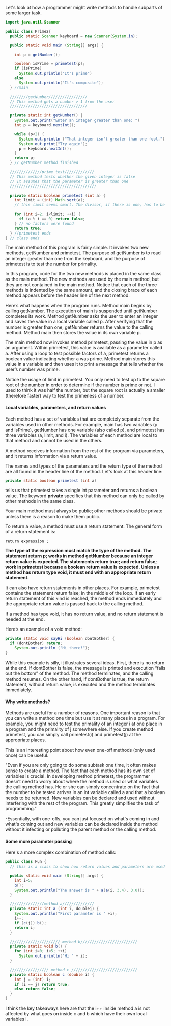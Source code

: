 Let's look at how a programmer might write methods to handle subparts of some larger task.

```java
import java.util.Scanner

public class Prime2{
  public static Scanner keyboard = new Scanner(System.in);

  public static void main (String[] args) {

    int p = getNumber();

    boolean isPrime = primetest(p);
    if (isPrime)
      System.out.println("It's prime")
    else
      System.out.println("It's composite");
  } //main

  ////////getNumber/////////////////
  // This method gets a number > 1 from the user
  //////////////////////////////////

  private static int getNumber() {
    System.out.print("Enter an integer greater than one: ")
    int p = keyboard.nextInt();

    while (p<2) {
      System.out.println ("That integer isn't greater than one fool.");
      System.out.print("Try again");
      p = keyboard.nextInt();
    }
    return p;
  } // getNumber method finished

  //////////////prime test/////////////
  // This method tests whether the given integer is false
  // It assumes that the parameter is greater than one
  //////////////////////////////////////

  private static boolean primetest (int a) {
    int limit = (int) Math.sqrt(a);
    // this limit seems smart. The divisor, if there is one, has to be smaller than the sqrt of the number

    for (int i=2; i<limit; ++i) {
      if (a % i == 0) return false;
    } // no factors were found
    return true;
  } //primetest ends
} // class ends

```
The main method of this program is fairly simple. It invokes two new methods, getNumber and primetest. The purpose of getNumber is to read an integer greater than one from the keyboard, and the purpose of primetest is to test the number
for primality.

In this program, code for the two new methods is placed in the same class as
the main method. The new methods are used by the main method, but they are not contained in the main method.
Notice that each of the three methods is indented by the same amount, and the closing brace of each method appears before the header line of the next method.

Here’s what happens when the program runs. Method main begins by calling getNumber. The execution of main is suspended until getNumber completes its work. Method getNumber asks the user to enter an integer and saves the value in a local variable called p. After verifying that the number is greater than one, getNumber returns the value to the calling method. Method main then stores the value in its own variable p.

The main method now invokes method primetest, passing the value in p as an argument. Within primetest, this value is available as a parameter called a. After using a loop to test possible factors of a, primetest returns a boolean value indicating whether a was prime. Method main stores this value in a variable and then uses it to print a message that tells whether the user’s number was prime.

Notice the usage of limit in primetest. You only need to test up to the square root of the number in order to determine if the number is prime or not. I used to think it was half the number, but the square root is actually a smaller (therefore faster) way to test the primeness of a number.


#### Local variables, parameters, and return values

Each method has a set of variables that are completely separate from the variables used in other methods. For example, main has two variables (p and isPrime), getNumber has one variable (also called p), and primetest has three variables (a, limit, and i). The variables of each method are local to that method and cannot be used in the others.

A method receives information from the rest of the program via parameters, and it returns information via a return value.

The names and types of the parameters and the return type of the method are all found in the header line of the method.
Let's look at this header line:

```java
private static boolean primetest (int a)
```

tells us that primetest takes a single int parameter and returns a boolean value. The keyword **private** specifies that this method can only be called by other methods in the same class.

Your main method must always be public; other methods should be private unless there is a reason to make them public.

To return a value, a method must use a return statement. The general form of a return statement is:
```
return expression ;
```

**The type of the expression must match the type of the method. The statement return p; works in method getNumber because an integer return value is expected. The statements return true; and return false; work in primetest because a boolean return value is expected. Unless a method has return type void, it must end with an appropriate return statement.**

It can also have return statements in other places. For example, primetest contains the statement return false; in the middle of the loop. If an early return statement of this kind is reached, the method ends immediately and the appropriate return value is passed back to the calling method.

If a method has type void, it has no return value, and no return statement is needed at the end.

Here’s an example of a void method:
```java
private static void sayHi (boolean dontBother) {
  if (dontBother) return;
    System.out.println ("Hi there!");
}
```

While this example is silly, it illustrates several ideas. First, there is no return at the end. If dontBother is false, the message is printed and execution “falls out the bottom” of the method. The method terminates, and the calling method resumes. On the other hand, if dontBother is true, the return statement, without return value, is executed and the method terminates immediately.


#### Why write methods?

Methods are useful for a number of reasons. One important reason is that you can write a method one time but use it at many places in a program. For example, you might need to test the primality of an integer i at one place in a program and the primality of j somewhere else. If you create method primetest, you can simply call primetest(i) and primetest(j) at the appropriate places.


This is an interesting point about how even one-off methods (only used once) can be useful.

  "Even if you are only going to do some subtask one time, it often makes sense to create a method. The fact that each method has its own set of variables is crucial. In developing method primetest, the programmer doesn’t need to worry about where the method is used or what variables the calling method has. He or she can simply concentrate on the fact that the number to be tested arrives in an int variable called a and that a boolean needs to be returned. New variables can be declared and used without interfering with the rest of the program. This greatly simplifies the task of programming."

-Essentially, with one-offs, you can just focused on what's coming in and what's coming out and new variables can be declared inside the method without it infecting or polluting the parent method or the calling method.


#### Some more parameter passing
Here's a more complex combination of method calls:

```java
public class Fun {
  // this is a class to show how return values and parameters are used

  public static void main (String[] args) {
    int i=5;
    b();
    System.out.println("The answer is " + a(a(i, 3.4), 3.0));
  }

  ///////////////method a//////////////
  private static int a (int i, doublej) {
    System.out.println("First parameter is " +i);
    i++;
    if (c(j)) b();
    return i;
  }

  ////////////////////// method b/////////////////////////
  private static void b() {
    for (int i=0; i<5; ++i)
      System.out.println("Hi " + i);
  }

  ///////////////// method c /////////////////////////////
  private static boolean c (double i) {
    int j = (int) i;
    if (i == j) return true;
    else return false;
  }
}
```

I think the key takeaways here are that the i++ inside method a is not affected by what goes on inside c and b which have their own local variables i.
